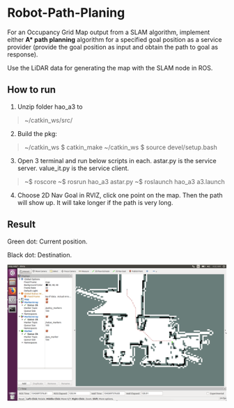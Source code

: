 # Robot-Path-Planing

For an Occupancy Grid Map output from a SLAM algorithm, implement either __A* path planning__ algorithm for a specified goal position as a service provider (provide the goal
position as input and obtain the path to goal as response). 

Use the LiDAR data for generating the map with the SLAM node in ROS.

## How to run

1. Unzip folder hao_a3 to 
>    ~/catkin_ws/src/ 

2. Build the pkg: 
>   ~/catkin_ws $ catkin_make
>   ~/catkin_ws $  source devel/setup.bash

3. Open 3 terminal and run below scripts in each. 
     astar.py is the service server. 
     value_it.py is the service client. 
>   ~$ roscore
>   ~$ rosrun hao_a3 astar.py 
>   ~$ roslaunch hao_a3  a3.launch 

4. Choose 2D Nav Goal in RVIZ, click one point on the map. 
    Then the path will show up. 
    It will take longer if the path is very long. 
    

## Result

Green dot:  Current position.

Black dot:  Destination.

<div align="center">
  <img src="https://github.com/glennjw/Robot-Path-Planing/blob/main/Result.png">
</div>

